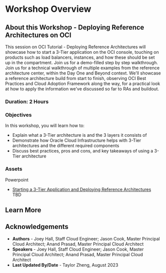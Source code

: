 # Workshop Overview

## About this Workshop - Deploying Reference Architectures on OCI

This session on OCI Tutorial - Deploying Reference Architectures will showcase how to start a 3-Tier application on the OCI console, touching on products such as load balancers, instances, and how these should be set up in the compartment. Join us for a demo-filled step by step walkthrough. Join us for a technical walkthrough of multiple examples from the reference architecture center, within the Day One and Beyond context. We'll showcase a reference architecture build from start to finish, observing OCI Best Practices and Cloud Adoption Framework along the way, for a practical look at how to apply the information we've discussed so far to RAs and buildout. 

### **Duration: 2 Hours**

### Objectives

In this workshop, you will learn how to:
* Explain what a 3-Tier architecture is and the 3 layers it consists of
* Demonstrate how Oracle Cloud Infrastructure helps with 3-Tier architectures and the different required components
* Discuss best practices, pros and cons, and key takeaways of using a 3-Tier architecture

### **Assets**

Powerpoint
* [Starting a 3-Tier Application and Deploying Reference Architectures](https://objectstorage.us-ashburn-1.oraclecloud.com/p/l-Rj_NHT1UhPwgK77Luji9n2rJFyDSIUGWZKscPNhjLRt9aRXaCZ94MAA1VSDCdj/n/ociobtnas/b/OCW2022/o/TUT4114-TUT4859%20-%20Reference%20Architectures_final.pdf) TBD

## Learn More



## Acknowledgements
* **Authors** - Joey Hall, Staff Cloud Engineer; Jason Cook, Master Principal Cloud Architect; Anand Prasad, Master Principal Cloud Architect
* **Speakers** - Joey Hall, Staff Cloud Engineer; Jason Cook, Master Principal Cloud Architect; Anand Prasad, Master Principal Cloud Architect
* **Last Updated By/Date** - Taylor Zheng, August 2023

